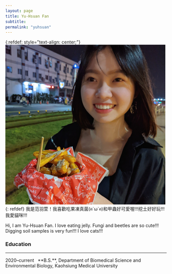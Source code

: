 ```yaml
---
layout: page
title: Yu-Hsuan Fan
subtitle: 
permalink: "yuhsuan"
---
```

{:refdef: style="text-align: center;"}
![](assets/img/people/yuhsuan_500.png)
{: refdef}
我是范羽萱！我喜歡吃果凍真菌(ฅ´ω`ฅ)和甲蟲好可愛喔!!!挖土好好玩!!!我愛貓咪!!!<br>

Hi, I am Yu-Hsuan Fan. I love eating jelly. Fungi and beetles are so cute!!! Digging soil samples is very fun!!! I love cats!!!

### Education
<hr>
2020–current&nbsp;&nbsp;&nbsp;**B.S.**, Department of Biomedical Science and Environmental Biology, Kaohsiung Medical University<br>
